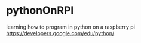 # pythonOnRPI
learning how to program in python on a raspberry pi
https://developers.google.com/edu/python/
